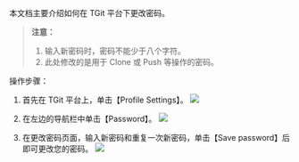 本文档主要介绍如何在 TGit 平台下更改密码。

> **注意：**  
> 1. 输入新密码时，密码不能少于八个字符。  
> 2. 此处修改的是用于 Clone 或 Push 等操作的密码。

操作步骤：

1. 首先在 TGit 平台上，单击【Profile Settings】。
![](https://mc.qcloudimg.com/static/img/5522c138370e7c60d07018c345be3177/image.png)

2. 在左边的导航栏中单击【Password】。
![](https://mc.qcloudimg.com/static/img/99217a21ad6f347e91254283e95b413f/ChangePwd.png)

3. 在更改密码页面，输入新密码和重复一次新密码，单击【Save password】后即可更改您的密码。
![](https://mc.qcloudimg.com/static/img/da3d2995b5480c4d23373372b21893e7/savePwd.png)

